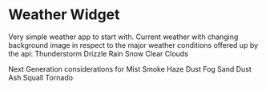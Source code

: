 # Weather Widget
Very simple weather app to start with.  Current weather with changing background image in respect to the major weather conditions offered up by the api:
Thunderstorm
Drizzle
Rain
Snow
Clear
Clouds

Next Generation considerations for 
Mist
Smoke
Haze
Dust
Fog
Sand
Dust
Ash
Squall
Tornado
